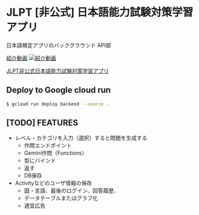 # JLPT [非公式] 日本語能力試験対策学習アプリ
日本語検定アプリのバックグラウンド API部


[紹介動画](https://www.youtube.com/watch?v=I4o_v7d3yR8)
[![紹介動画](https://img.youtube.com/vi/I4o_v7d3yR8/maxresdefault.jpg)](https://www.youtube.com/watch?v=I4o_v7d3yR8)

[JLPT非公式日本語能力試験対策学習アプリ](https://jlpt.howlrs.net/)

## Deploy to Google cloud run
```sh
$ gcloud run deploy backend --source .
```


## [TODO] FEATURES
- レベル・カテゴリを入力（選択）すると問題を生成する
  - 作問エンドポイント
  - Gemini作問（Functions）
  - 型にバインド
  - 返す
  - DB保存
- Activityなどのユーザ情報の保存
  - 国・言語、最後のログイン、回答履歴、
  - データテーブルまたはグラフ化
  - 適宜広告